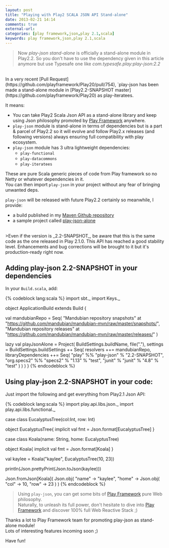 ```yaml
---
layout: post
title: "Playing with Play2 SCALA JSON API Stand-alone"
date: 2013-02-21 14:14
comments: true
external-url: 
categories: [play framework,json,play 2.1,scala]
keywords: play framework,json,play 2.1,scala
---
```


> Now _play-json stand-alone_ is officially a stand-alone module in Play2.2. So you don't have to use the dependency given in this article anymore but use Typesafe one like _com.typesafe.play:play-json:2.2_

<br/>
In a very recent [Pull Request](https://github.com/playframework/Play20/pull/754), `play-json has been made a stand-alone module in [Play2.2-SNAPSHOT master](https://github.com/playframework/Play20) as play-iteratees.

It means: 

- You can take Play2 Scala Json API as a stand-alone library and keep using Json philosophy promoted by [Play Framework](http://www.playframework.org) anywhere.
- `play-json` module is stand-alone in terms of dependencies but is a part & parcel of Play2.2 so it will evolve and follow Play2.x releases (and following versions) always ensuring full compatibility with play ecosystem.
- `play-json` module has 3 ultra lightweight dependencies:
     - `play-functional`  
     - `play-datacommons`
     - `play-iteratees`

These are pure Scala generic pieces of code from Play framework so no Netty or whatever dependencies in it.  
You can then import `play-json` in your project without any fear of bringing unwanted deps.

`play-json` will be released with future Play2.2 certainly so meanwhile, I provide:

- a build published in my [Maven Github repository](https://github.com/mandubian/mandubian-mvn/)
- a sample project called [play-json-alone](https://github.com/mandubian/play-json-alone)

<br/>
>Even if the version is _2.2-SNAPSHOT_, be aware that this is the same code as the one released in Play 2.1.0. This API has reached a good stability level. Enhancements and bug corrections will be brought to it but it's production-ready right now.



## Adding play-json 2.2-SNAPSHOT in your dependencies

In your `Build.scala`, add:

{% codeblock lang:scala %}
import sbt._
import Keys._

object ApplicationBuild extends Build {

  val mandubianRepo = Seq(
    "Mandubian repository snapshots" at "https://github.com/mandubian/mandubian-mvn/raw/master/snapshots/",
    "Mandubian repository releases" at "https://github.com/mandubian/mandubian-mvn/raw/master/releases/"
  )

  lazy val playJsonAlone = Project(
    BuildSettings.buildName, file("."),
    settings = BuildSettings.buildSettings ++ Seq(
      resolvers ++= mandubianRepo,
      libraryDependencies ++= Seq(
        "play"        %% "play-json" % "2.2-SNAPSHOT",
        "org.specs2"  %% "specs2" % "1.13" % "test",
        "junit"        % "junit" % "4.8" % "test"
      )
    )
  )
}
{% endcodeblock %}

## Using play-json 2.2-SNAPSHOT in your code:

Just import the following and get everything from Play2.1 Json API:

{% codeblock lang:scala %}
import play.api.libs.json._
import play.api.libs.functional._

case class EucalyptusTree(col:Int, row: Int)

object EucalyptusTree{
  implicit val fmt = Json.format[EucalyptusTree]
}

case class Koala(name: String, home: EucalyptusTree)

object Koala{
  implicit val fmt = Json.format[Koala]
}
  
val kaylee = Koala("kaylee", EucalyptusTree(10, 23))

println(Json.prettyPrint(Json.toJson(kaylee)))

Json.fromJson[Koala](
  Json.obj(
    "name" -> "kaylee", 
    "home" -> Json.obj(
      "col" -> 10, 
      "row" -> 23
    )
)
{% endcodeblock %}


> Using `play-json`, you can get some bits of [Play Framework](http://www.playframework.org) pure Web philosophy.  
> Naturally, to unleash its full power, don't hesitate to dive into [Play Framework](http://www.playframework.org) and discover 100% full Web Reactive Stack ;)

Thanks a lot to Play Framework team for promoting play-json as stand-alone module!  
Lots of interesting features incoming soon ;)

Have fun!

